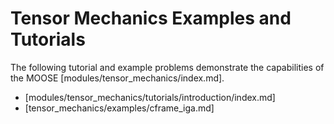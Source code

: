 # Tensor Mechanics Examples and Tutorials

The following tutorial and example problems demonstrate the capabilities of the MOOSE [modules/tensor_mechanics/index.md].

- [modules/tensor_mechanics/tutorials/introduction/index.md]
- [tensor_mechanics/examples/cframe_iga.md]
